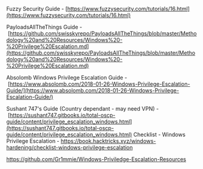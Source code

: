 
Fuzzy Security Guide - [https://www.fuzzysecurity.com/tutorials/16.html](https://www.fuzzysecurity.com/tutorials/16.html)

PayloadsAllTheThings Guide - [https://github.com/swisskyrepo/PayloadsAllTheThings/blob/master/Methodology%20and%20Resources/Windows%20-%20Privilege%20Escalation.md](https://github.com/swisskyrepo/PayloadsAllTheThings/blob/master/Methodology%20and%20Resources/Windows%20-%20Privilege%20Escalation.md)

Absolomb Windows Privilege Escalation Guide - [https://www.absolomb.com/2018-01-26-Windows-Privilege-Escalation-Guide/](https://www.absolomb.com/2018-01-26-Windows-Privilege-Escalation-Guide/)

Sushant 747's Guide (Country dependant - may need VPN) - [https://sushant747.gitbooks.io/total-oscp-guide/content/privilege_escalation_windows.html](https://sushant747.gitbooks.io/total-oscp-guide/content/privilege_escalation_windows.html)
Checklist - Windows Privilege Escalation - https://book.hacktricks.xyz/windows-hardening/checklist-windows-privilege-escalation

https://github.com/Gr1mmie/Windows-Priviledge-Escalation-Resources
